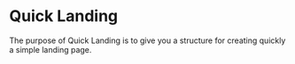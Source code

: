 # Quick Landing

The purpose of Quick Landing is to give you a structure for creating quickly a simple landing page.

